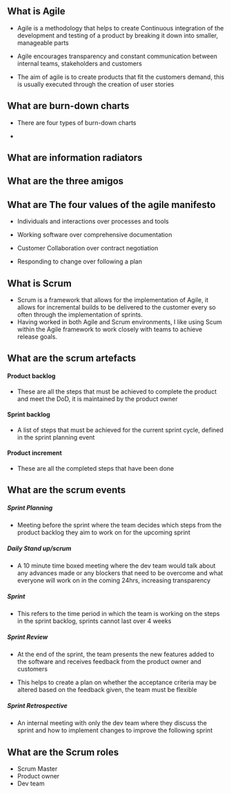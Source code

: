 

## What is Agile

- Agile is a methodology that helps to create Continuous integration of the development and testing of a product by breaking it down into smaller, manageable parts

- Agile encourages transparency and constant communication between internal teams, stakeholders and customers

- The aim of agile is to create products that fit the customers demand, this is usually executed through the creation of user stories


## What are burn-down charts

- There are four types of burn-down charts

-

## What are information radiators

## What are the three amigos

## What are The four values of the agile manifesto

- Individuals and interactions over processes and tools

- Working software over comprehensive documentation

- Customer Collaboration over contract negotiation

- Responding to change over following a plan


## What is Scrum

- Scrum is a framework that allows for the implementation of Agile, it allows for incremental builds to be delivered to the customer every so often through the implementation of sprints.
- Having worked in both Agile and Scrum environments, I like using Scum within the Agile framework to work closely with teams to achieve release goals.


## What are the scrum artefacts

#### Product backlog

- These are all the steps that must be achieved to complete the product and meet the DoD, it is maintained by the product owner

#### Sprint backlog

- A list of steps that must be achieved for the current sprint cycle, defined in the sprint planning event

#### Product increment

- These are all the completed steps that have been done

## What are the scrum events

##### Sprint Planning

- Meeting before the sprint where the team decides which steps from the product backlog they aim to work on for the upcoming sprint



##### Daily Stand up/scrum

- A 10 minute time boxed meeting where the dev team would talk about any advances made or any blockers that need to be overcome and what everyone will work on in the coming 24hrs, increasing transparency

##### Sprint

- This refers to the time period in which the team is working on the steps in the sprint backlog, sprints cannot last over 4 weeks

##### Sprint Review

- At the end of the sprint, the team presents the new features added to the software and receives feedback from the product owner and customers

- This helps to create a plan on whether the acceptance criteria may be altered based on the feedback given, the team must be flexible

##### Sprint Retrospective

- An internal meeting with only the dev team where they discuss the sprint and how to implement changes to improve the following sprint

## What are the Scrum roles

- Scrum Master
- Product owner
- Dev team
